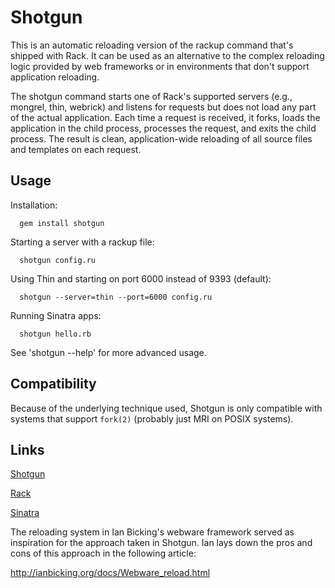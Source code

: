 # Shotgun

This is an automatic reloading version of the rackup command that's shipped with
Rack. It can be used as an alternative to the complex reloading logic provided
by web frameworks or in environments that don't support application reloading.

The shotgun command starts one of Rack's supported servers (e.g., mongrel, thin,
webrick) and listens for requests but does not load any part of the actual
application. Each time a request is received, it forks, loads the application in
the child process, processes the request, and exits the child process. The
result is clean, application-wide reloading of all source files and templates on
each request.

Usage
-----

Installation:

```shell
  gem install shotgun
```

Starting a server with a rackup file:

```shell
  shotgun config.ru
```
Using Thin and starting on port 6000 instead of 9393 (default):

```shell
  shotgun --server=thin --port=6000 config.ru
```
Running Sinatra apps:


```shell
  shotgun hello.rb
```

See 'shotgun --help' for more advanced usage.

Compatibility
---

Because of the underlying technique used, Shotgun is only compatible with
systems that support `fork(2)` (probably just MRI on POSIX systems).

Links
-----

[Shotgun](http://github.com/rtomayko/shotgun)

[Rack](http://rack.rubyforge.org/)

[Sinatra](http://www.sinatrarb.com/)

The reloading system in Ian Bicking's webware framework served as inspiration
for the approach taken in Shotgun. Ian lays down the pros and cons of this
approach in the following article:

http://ianbicking.org/docs/Webware_reload.html
